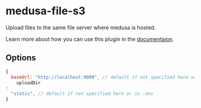 # medusa-file-s3

Upload files to the same file server where medusa is hosted.

Learn more about how you can use this plugin in the [documentaion](https://docs.medusajs.com/add-plugins/file-local).

## Options

```js
{
  baseUrl: "http://localhost:9000", // default if not specified here or in .env
    uploadDir
:
  "static", // default if not specified here or in .env
}
```
